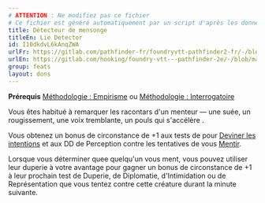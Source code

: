 ```yaml
---
# ATTENTION : Ne modifiez pas ce fichier
# Ce fichier est généré automatiquement par un script d'après les données du module Foundry VTT officiel et de sa traduction
title: Détecteur de mensonge
titleEn: Lie Detector
id: I10dkdvL6kAnqZWA
urlFr: https://gitlab.com/pathfinder-fr/foundryvtt-pathfinder2-fr/-/blob/master/data/feats/I10dkdvL6kAnqZWA.htm
urlEn: https://gitlab.com/hooking/foundry-vtt---pathfinder-2e/-/blob/master/packs/data/feats.db/lie-detector.json
group: feats
layout: dons
---
```

**Prérequis** [Méthodologie : Empirisme](../class-features/méthodologie-:-empirisme.md) ou [Méthodologie : Interrogatoire](../class-features/méthodologie-:-interrogatoire.md)

Vous êtes habitué à remarquer les racontars d'un menteur — une suée, un rougissement, une voix tremblante, un pouls qui s'accélère .

Vous obtenez un bonus de circonstance de +1 aux tests de pour [Deviner les intentions](../actions/deviner-les-intentions.md) et aux DD de Perception contre les tentatives de vous [Mentir](../actions/mentir.md).

Lorsque vous déterminer quee quelqu'un vous ment, vous pouvez utiliser leur duperie à votre avantage pour gagner un bonus de circonstance de +1 à leur prochain test de Duperie, de Diplomatie, d'Intimidation ou de Représentation que vous tentez contre cette créature durant la minute suivante.


